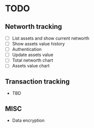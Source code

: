 # TODO

## Networth tracking

- [ ] List assets and show current networth
- [ ] Show assets value history
- [ ] Authentication
- [ ] Update assets value
- [ ] Total networth chart
- [ ] Assets value chart

## Transaction tracking

- TBD

## MISC

- Data encryption
